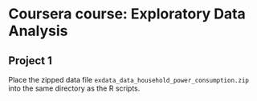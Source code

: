 # Coursera course: Exploratory Data Analysis


## Project 1

Place the zipped data file `exdata_data_household_power_consumption.zip` into the same directory as the R scripts.
